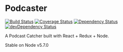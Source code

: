 # Podcaster
[![Build Status](https://travis-ci.org/zpalexander/podcaster.svg?branch=develop)](https://travis-ci.org/zpalexander/podcaster)
[![Coverage Status](https://coveralls.io/repos/github/zpalexander/podcaster/badge.svg?branch=develop)](https://coveralls.io/github/zpalexander/podcaster?branch=develop)
[![Dependency Status](https://david-dm.org/zpalexander/podcaster.svg)](https://david-dm.org/zpalexander/podcaster)
[![devDependency Status](https://david-dm.org/zpalexander/podcaster/dev-status.svg)](https://david-dm.org/zpalexander/podcaster#info=devDependencies)

A Podcast Catcher built with React + Redux + Node.

Stable on Node v5.7.0
